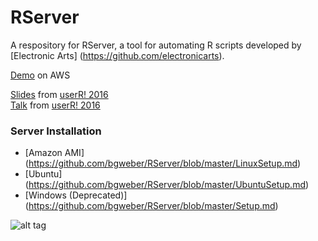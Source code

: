 # RServer

A respository for RServer, a tool for automating R scripts developed by [Electronic Arts] (https://github.com/electronicarts).

[Demo](http://ec2-52-38-25-178.us-west-2.compute.amazonaws.com/RServer/index.php) on AWS

[Slides](https://github.com/bgweber/RServer/raw/master/EA%20Rserver.pdf) from [userR! 2016](http://user2016.org/)
<br>[Talk](https://channel9.msdn.com/Events/useR-international-R-User-conference/useR2016/RServer-Operationalizing-R-at-Electronic-Arts) from [userR! 2016](http://user2016.org/)

### Server Installation
* [Amazon AMI] (https://github.com/bgweber/RServer/blob/master/LinuxSetup.md)
* [Ubuntu] (https://github.com/bgweber/RServer/blob/master/UbuntuSetup.md)
* [Windows (Deprecated)] (https://github.com/bgweber/RServer/blob/master/Setup.md)

![alt tag](https://github.com/bgweber/RServer/blob/master/RServerSC.png)
